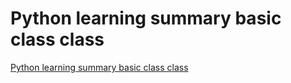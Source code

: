 # Python learning summary basic class class
[Python learning summary basic class class](https://aiwithcloud.com/2022/09/15/python_learning_summary_basic_class_class/)